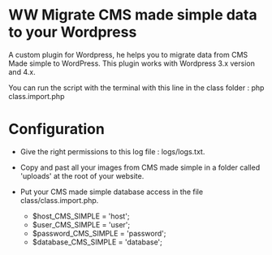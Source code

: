# WW Migrate CMS made simple data to your Wordpress

A custom plugin for Wordpress, he helps you to migrate data from CMS Made simple to WordPress.
This plugin works with Wordpress 3.x version and 4.x.

You can run the script with the terminal with this line in the class folder : php class.import.php

# Configuration
- Give the right permissions to this log file : logs/logs.txt.
- Copy and past all your images from CMS made simple in a folder called 'uploads' at the root of your website.
- Put your CMS made simple database access in the file class/class.import.php.

  - $host_CMS_SIMPLE = 'host';
  - $user_CMS_SIMPLE = 'user';
  - $password_CMS_SIMPLE = 'password';
  - $database_CMS_SIMPLE = 'database';
